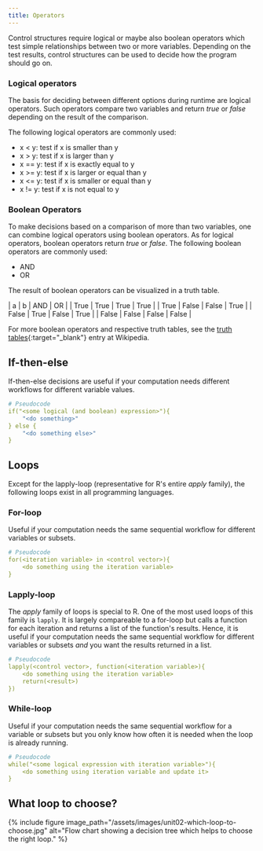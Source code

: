 ```yaml
---
title: Operators
---
```


Control structures require logical or maybe also boolean operators which test simple relationships between two or more variables. Depending on the test results, control structures can be used to decide how the program should go on.

### Logical operators
The basis for deciding between different options during runtime are logical operators. Such operators compare two variables and return *true* or *false* depending on the result of the comparison.

The following logical operators are commonly used:
* x < y: test if x is smaller than y
* x > y: test if x is larger than y
* x == y: test if x is exactly equal to y
* x >= y: test if x is larger or equal than y
* x <= y: test if x is smaller or equal than y
* x != y: test if x is not equal to y

### Boolean Operators
To make decisions based on a comparison of more than two variables, one can combine logical operators using boolean operators. As for logical operators, boolean operators return *true* or *false*.
The following boolean operators are commonly used:

* AND
* OR

The result of boolean operators can be visualized in a truth table.


| a    | b    | AND  | OR   |
| True | True | True | True | 
| True | False | False | True | 
| False | True | False | True | 
| False | False | False | False | 

For more boolean operators and respective truth tables, see the [truth tables](https://en.wikipedia.org/wiki/Truth_table){:target="_blank"} entry at Wikipedia.

## If-then-else
If-then-else decisions are useful if your computation needs different workflows for different variable values.
```yaml
# Pseudocode
if("<some logical (and boolean) expression>"){
    "<do something>"
} else {
    "<do something else>"
}
```

## Loops
Except for the lapply-loop (representative for R's entire *apply* family), the following loops exist in all programming languages.

### For-loop
Useful if your computation needs the same sequential workflow for different variables or subsets.
```yaml
# Pseudocode
for(<iteration variable> in <control vector>){
    <do something using the iteration variable>
}
```

### Lapply-loop
The *apply* family of loops is special to R. One of the most used loops of this family is `lapply`. It is largely compareable to a for-loop but calls a function for each iteration and returns a list of the function's results. Hence, it is useful if your computation needs the same sequential workflow for different variables or subsets *and* you want the results returned in a list.
```yaml
# Pseudocode
lapply(<control vector>, function(<iteration variable>){
    <do something using the iteration variable>
    return(<result>)
})
```

### While-loop
Useful if your computation needs the same sequential workflow for a variable or subsets but you only know how often it is needed when the loop is already running.
```yaml
# Pseudocode
while("<some logical expression with iteration variable>"){
    <do something using iteration variable and update it>
}
```

## What loop to choose?
{% include figure image_path="/assets/images/unit02-which-loop-to-choose.jpg" alt="Flow chart showing a decision tree which helps to choose the right loop." %}
